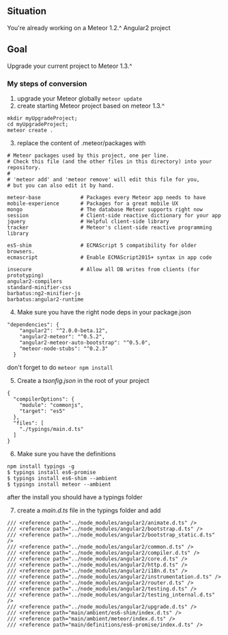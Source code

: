 ## Situation
You're already working on a Meteor 1.2.^ Angular2 project
## Goal
Upgrade your current project to Meteor 1.3.^

### My steps of conversion

1. upgrade your Meteor globally ``` meteor update ```
2. create starting Meteor project based on meteor 1.3.^ 
``` 
mkdir myUpgradeProject; 
cd myUpgradeProject; 
meteor create .
```
3. replace the content of .meteor/packages with
```
# Meteor packages used by this project, one per line.
# Check this file (and the other files in this directory) into your repository.
#
# 'meteor add' and 'meteor remove' will edit this file for you,
# but you can also edit it by hand.

meteor-base             # Packages every Meteor app needs to have
mobile-experience       # Packages for a great mobile UX
mongo                   # The database Meteor supports right now
session                 # Client-side reactive dictionary for your app
jquery                  # Helpful client-side library
tracker                 # Meteor's client-side reactive programming library

es5-shim                # ECMAScript 5 compatibility for older browsers.
ecmascript              # Enable ECMAScript2015+ syntax in app code

insecure                # Allow all DB writes from clients (for prototyping)
angular2-compilers
standard-minifier-css
barbatus:ng2-minifier-js
barbatus:angular2-runtime
```
4. Make sure you have the right node deps in your package.json
```
"dependencies": {
    "angular2": "^2.0.0-beta.12",
    "angular2-meteor": "^0.5.2",
    "angular2-meteor-auto-bootstrap": "^0.5.0",
    "meteor-node-stubs": "^0.2.3"
  }
```
don't forget to do ``` meteor npm install ```

5. Create a *tsonfig.json* in the root of your project
```
{
  "compilerOptions": {
    "module": "commonjs",
    "target": "es5"
  },
  "files": [
    "./typings/main.d.ts"
  ]
}
```

6. Make sure you have the definitions
```
npm install typings -g
$ typings install es6-promise
$ typings install es6-shim --ambient
$ typings install meteor --ambient

```
after the install you should have a typings folder

7. create a *main.d.ts* file in the typings folder and add

```
/// <reference path="../node_modules/angular2/animate.d.ts" />
/// <reference path="../node_modules/angular2/bootstrap.d.ts" />
/// <reference path="../node_modules/angular2/bootstrap_static.d.ts" />
/// <reference path="../node_modules/angular2/common.d.ts" />
/// <reference path="../node_modules/angular2/compiler.d.ts" />
/// <reference path="../node_modules/angular2/core.d.ts" />
/// <reference path="../node_modules/angular2/http.d.ts" />
/// <reference path="../node_modules/angular2/i18n.d.ts" />
/// <reference path="../node_modules/angular2/instrumentation.d.ts" />
/// <reference path="../node_modules/angular2/router.d.ts" />
/// <reference path="../node_modules/angular2/testing.d.ts" />
/// <reference path="../node_modules/angular2/testing_internal.d.ts" />
/// <reference path="../node_modules/angular2/upgrade.d.ts" />
/// <reference path="main/ambient/es6-shim/index.d.ts" />
/// <reference path="main/ambient/meteor/index.d.ts" />
/// <reference path="main/definitions/es6-promise/index.d.ts" />
```


